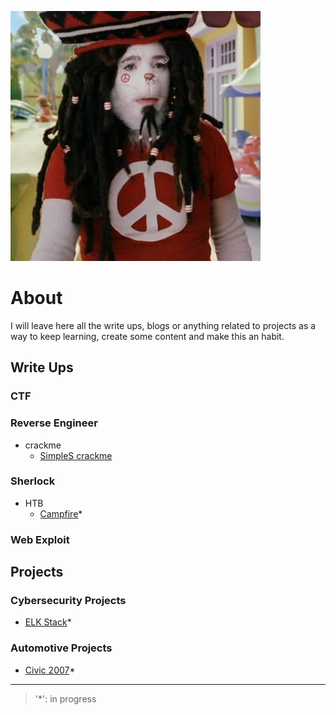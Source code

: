 ![Logo](./img/thecat.jpg)

# About 

I will leave here all the write ups, blogs or anything related to projects as a way to keep learning, create some content and make this an habit.

## Write Ups

### CTF
### Reverse Engineer
- crackme
  - [SimpleS crackme](RI/SimpleS%20crackmesde/SimpleS.html)

### Sherlock
- HTB
  - [Campfire](Sherlock/Campfire/campfire.html)*

### Web Exploit

## Projects

### Cybersecurity Projects
- [ELK Stack](Cybersecurity%20Projects/ELK%20Stack/ELKstack.html)*

### Automotive Projects
- [Civic 2007](Automotive%20Projects/Civic07/civic07.md)*



***********

> '*': in progress